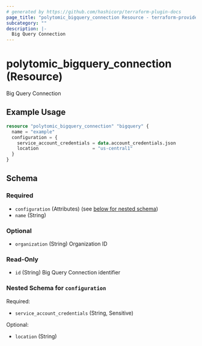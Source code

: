 ```yaml
---
# generated by https://github.com/hashicorp/terraform-plugin-docs
page_title: "polytomic_bigquery_connection Resource - terraform-provider-polytomic"
subcategory: ""
description: |-
  Big Query Connection
---
```


# polytomic_bigquery_connection (Resource)

Big Query Connection

## Example Usage

```terraform
resource "polytomic_bigquery_connection" "bigquery" {
  name = "example"
  configuration = {
    service_account_credentials = data.account_credentials.json
    location                    = "us-central1"
  }
}
```

<!-- schema generated by tfplugindocs -->
## Schema

### Required

- `configuration` (Attributes) (see [below for nested schema](#nestedatt--configuration))
- `name` (String)

### Optional

- `organization` (String) Organization ID

### Read-Only

- `id` (String) Big Query Connection identifier

<a id="nestedatt--configuration"></a>
### Nested Schema for `configuration`

Required:

- `service_account_credentials` (String, Sensitive)

Optional:

- `location` (String)


